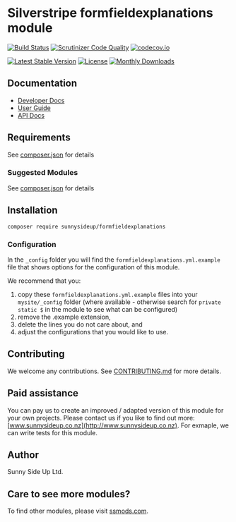 # Silverstripe formfieldexplanations module
[![Build Status](https://travis-ci.org/sunnysideup/silverstripe-formfieldexplanations.svg?branch=master)](https://travis-ci.org/sunnysideup/silverstripe-formfieldexplanations)
[![Scrutinizer Code Quality](https://scrutinizer-ci.com/g/sunnysideup/silverstripe-formfieldexplanations/badges/quality-score.png?b=master)](https://scrutinizer-ci.com/g/sunnysideup/silverstripe-formfieldexplanations/?branch=master)
[![codecov.io](https://codecov.io/github/sunnysideup/silverstripe-formfieldexplanations/coverage.svg?branch=master)](https://codecov.io/github/sunnysideup/silverstripe-formfieldexplanations?branch=master)

[![Latest Stable Version](https://poser.pugx.org/sunnysideup/formfieldexplanations/version)](https://packagist.org/packages/sunnysideup/formfieldexplanations)
[![License](https://poser.pugx.org/sunnysideup/formfieldexplanations/license)](https://packagist.org/packages/sunnysideup/formfieldexplanations)
[![Monthly Downloads](https://poser.pugx.org/sunnysideup/formfieldexplanations/d/monthly)](https://packagist.org/packages/sunnysideup/formfieldexplanations)


## Documentation



 * [Developer Docs](docs/en/INDEX.md)
 * [User Guide](docs/en/userguide.md)
 * [API Docs](http://docs.ssmods.com/sunnysideup/formfieldexplanations/classes.xhtml)


## Requirements



See [composer.json](composer.json) for details


### Suggested Modules



See [composer.json](composer.json) for details


## Installation


```
composer require sunnysideup/formfieldexplanations
```

### Configuration



In the `_config` folder you will find the `formfieldexplanations.yml.example`
file that shows options for the configuration of this module.

We recommend that you:

  1. copy these `formfieldexplanations.yml.example` files into your
`mysite/_config` folder (where available - otherwise search for `private static $` in the module to see what can be configured)
  2. remove the .example extension,
  3. delete the lines you do not care about, and
  4. adjust the configurations that you would like to use.


## Contributing



We welcome any contributions. See [CONTRIBUTING.md](CONTRIBUTING.md) for more details.

## Paid assistance



You can pay us to create an improved / adapted version of this module for your own projects.  Please contact us if you like to find out more: [www.sunnysideup.co.nz](http://www.sunnysideup.co.nz).  For exmaple, we can write tests for this module.  

## Author



Sunny Side Up Ltd.


## Care to see more modules?

To find other modules, please visit [ssmods.com](http://ssmods.com/).
